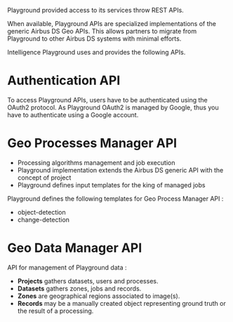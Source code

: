 
Playground provided access to its services throw REST APIs.

When available, Playground APIs are specialized implementations of the generic Airbus DS Geo APIs.
This allows partners to migrate from Playground to other Airbus DS systems with minimal efforts.

Intelligence Playground uses and provides the following APIs.

<!-- ### Geo Process API

* To be implemented by image processing algorithms
* Playground manages only the synchronous part of the Airbus DS API
* Playground manages kind of algorithms with templates

Playground defines the following templates for Geo Process API :

* tile-object-detection
* tile-change-detection -->

# Authentication API

To access Playground APIs, users have to be authenticated using the OAuth2 protocol.
As Playground OAuth2 is managed by Google, thus you have to authenticate using a Google account.

# Geo Processes Manager API

* Processing algorithms management and job execution
* Playground implementation extends the Airbus DS generic API with the concept of project
* Playground defines input templates for the king of managed jobs

Playground defines the following templates for Geo Process Manager API :

* object-detection
* change-detection

# Geo Data Manager API

API for management of Playground data :

* **Projects** gathers datasets, users and processes.
* **Datasets** gathers zones, jobs and records.
* **Zones** are geographical regions associated to image(s).
* **Records** may be a manually created object representing ground truth or the result of a processing.
